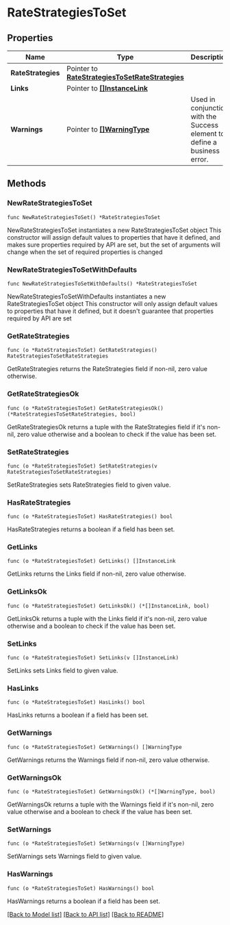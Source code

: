 # RateStrategiesToSet

## Properties

Name | Type | Description | Notes
------------ | ------------- | ------------- | -------------
**RateStrategies** | Pointer to [**RateStrategiesToSetRateStrategies**](RateStrategiesToSetRateStrategies.md) |  | [optional] 
**Links** | Pointer to [**[]InstanceLink**](InstanceLink.md) |  | [optional] 
**Warnings** | Pointer to [**[]WarningType**](WarningType.md) | Used in conjunction with the Success element to define a business error. | [optional] 

## Methods

### NewRateStrategiesToSet

`func NewRateStrategiesToSet() *RateStrategiesToSet`

NewRateStrategiesToSet instantiates a new RateStrategiesToSet object
This constructor will assign default values to properties that have it defined,
and makes sure properties required by API are set, but the set of arguments
will change when the set of required properties is changed

### NewRateStrategiesToSetWithDefaults

`func NewRateStrategiesToSetWithDefaults() *RateStrategiesToSet`

NewRateStrategiesToSetWithDefaults instantiates a new RateStrategiesToSet object
This constructor will only assign default values to properties that have it defined,
but it doesn't guarantee that properties required by API are set

### GetRateStrategies

`func (o *RateStrategiesToSet) GetRateStrategies() RateStrategiesToSetRateStrategies`

GetRateStrategies returns the RateStrategies field if non-nil, zero value otherwise.

### GetRateStrategiesOk

`func (o *RateStrategiesToSet) GetRateStrategiesOk() (*RateStrategiesToSetRateStrategies, bool)`

GetRateStrategiesOk returns a tuple with the RateStrategies field if it's non-nil, zero value otherwise
and a boolean to check if the value has been set.

### SetRateStrategies

`func (o *RateStrategiesToSet) SetRateStrategies(v RateStrategiesToSetRateStrategies)`

SetRateStrategies sets RateStrategies field to given value.

### HasRateStrategies

`func (o *RateStrategiesToSet) HasRateStrategies() bool`

HasRateStrategies returns a boolean if a field has been set.

### GetLinks

`func (o *RateStrategiesToSet) GetLinks() []InstanceLink`

GetLinks returns the Links field if non-nil, zero value otherwise.

### GetLinksOk

`func (o *RateStrategiesToSet) GetLinksOk() (*[]InstanceLink, bool)`

GetLinksOk returns a tuple with the Links field if it's non-nil, zero value otherwise
and a boolean to check if the value has been set.

### SetLinks

`func (o *RateStrategiesToSet) SetLinks(v []InstanceLink)`

SetLinks sets Links field to given value.

### HasLinks

`func (o *RateStrategiesToSet) HasLinks() bool`

HasLinks returns a boolean if a field has been set.

### GetWarnings

`func (o *RateStrategiesToSet) GetWarnings() []WarningType`

GetWarnings returns the Warnings field if non-nil, zero value otherwise.

### GetWarningsOk

`func (o *RateStrategiesToSet) GetWarningsOk() (*[]WarningType, bool)`

GetWarningsOk returns a tuple with the Warnings field if it's non-nil, zero value otherwise
and a boolean to check if the value has been set.

### SetWarnings

`func (o *RateStrategiesToSet) SetWarnings(v []WarningType)`

SetWarnings sets Warnings field to given value.

### HasWarnings

`func (o *RateStrategiesToSet) HasWarnings() bool`

HasWarnings returns a boolean if a field has been set.


[[Back to Model list]](../README.md#documentation-for-models) [[Back to API list]](../README.md#documentation-for-api-endpoints) [[Back to README]](../README.md)


